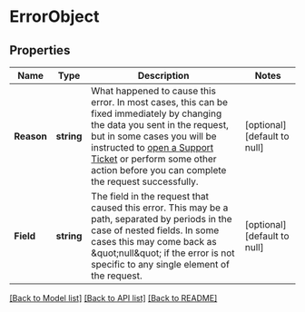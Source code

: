# ErrorObject

## Properties
Name | Type | Description | Notes
------------ | ------------- | ------------- | -------------
**Reason** | **string** | What happened to cause this error. In most cases, this can be fixed immediately by changing the data you sent in the request, but in some cases you will be instructed to [open a Support Ticket](/#operation/createTicket) or perform some other action before you can complete the request successfully.  | [optional] [default to null]
**Field** | **string** | The field in the request that caused this error. This may be a path, separated by periods in the case of nested fields. In some cases this may come back as \&quot;null\&quot; if the error is not specific to any single element of the request.  | [optional] [default to null]

[[Back to Model list]](../README.md#documentation-for-models) [[Back to API list]](../README.md#documentation-for-api-endpoints) [[Back to README]](../README.md)


